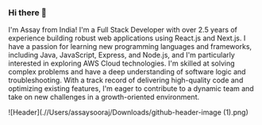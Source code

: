 ### Hi there 👋

I'm Assay from India! I'm a Full Stack Developer with over 2.5 years of experience building robust web applications using React.js and Next.js. I have a passion for learning new programming languages and frameworks, including Java, JavaScript, Express, and Node.js, and I'm particularly interested in exploring AWS Cloud technologies. I'm skilled at solving complex problems and have a deep understanding of software logic and troubleshooting. With a track record of delivering high-quality code and optimizing existing features, I'm eager to contribute to a dynamic team and take on new challenges in a growth-oriented environment.

![Header](.//Users/assaysooraj/Downloads/github-header-image (1).png)
